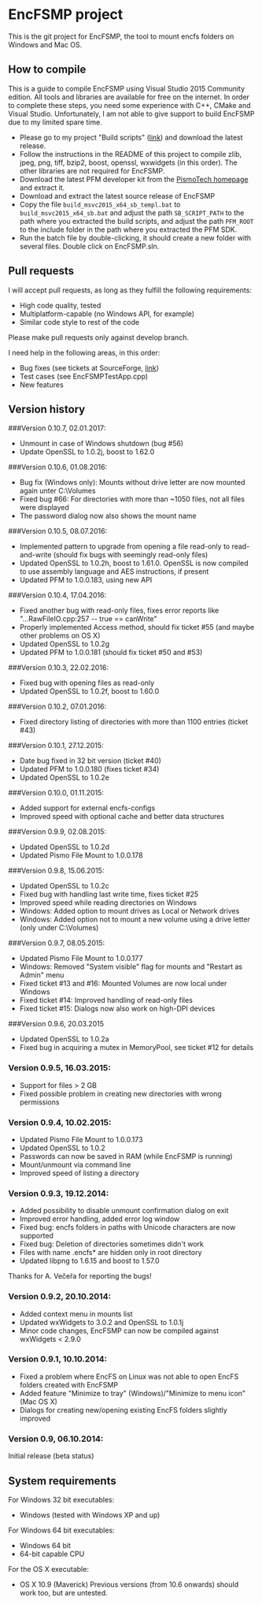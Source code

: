 EncFSMP project
===============

This is the git project for EncFSMP, the tool to mount encfs folders on Windows and Mac OS.

## How to compile ##

This is a guide to compile EncFSMP using Visual Studio 2015 Community edition. All tools and libraries are available for free on the internet.
In order to complete these steps, you need some experience with C++, CMake and Visual Studio. Unfortunately, I am not able to give support to build EncFSMP due to my limited spare time.

- Please go to my project "Build scripts" ([link](https://github.com/rhiestan/build-scripts)) and download the latest release.
- Follow the instructions in the README of this project to compile zlib, jpeg, png, tiff, bzip2, boost, openssl, wxwidgets (in this order). The other libraries are not required for EncFSMP.
- Download the latest PFM developer kit from the [PismoTech homepage](http://pismotec.com/download/) and extract it.
- Download and extract the latest source release of EncFSMP
- Copy the file `build_msvc2015_x64_sb_templ.bat` to `build_msvc2015_x64_sb.bat` and adjust the path `SB_SCRIPT_PATH` to the path where you extracted the build scripts, and adjust the path `PFM_ROOT` to the  include folder in the path where you extracted the PFM SDK.
- Run the batch file by double-clicking, it should create a new folder with several files. Double click on EncFSMP.sln.



## Pull requests ##

I will accept pull requests, as long as they fulfill the following requirements:

- High code quality, tested
- Multiplatform-capable (no Windows API, for example)
- Similar code style to rest of the code

Please make pull requests only against develop branch.

I need help in the following areas, in this order:

- Bug fixes (see tickets at SourceForge, [link](https://sourceforge.net/p/encfsmp/tickets/))
- Test cases (see EncFSMPTestApp.cpp)
- New features


## Version history ##

###Version 0.10.7, 02.01.2017:
- Unmount in case of Windows shutdown (bug #56)
- Update OpenSSL to 1.0.2j, boost to 1.62.0

###Version 0.10.6, 01.08.2016:
- Bug fix (Windows only): Mounts without drive letter are now mounted again unter C:\Volumes
- Fixed bug #66: For directories with more than ~1050 files, not all files were displayed
- The password dialog now also shows the mount name


###Version 0.10.5, 08.07.2016:
- Implemented pattern to upgrade from opening a file read-only to read-and-write (should fix bugs with seemingly read-only files)
- Updated OpenSSL to 1.0.2h, boost to 1.61.0. OpenSSL is now compiled to use assembly language and AES instructions, if present
- Updated PFM to 1.0.0.183, using new API


###Version 0.10.4, 17.04.2016:
- Fixed another bug with read-only files, fixes error reports like "...RawFileIO.cpp:257 -- true == canWrite"
- Properly implemented Access method, should fix ticket #55 (and maybe other problems on OS X)
- Updated OpenSSL to 1.0.2g
- Updated PFM to 1.0.0.181 (should fix ticket #50 and #53)


###Version 0.10.3, 22.02.2016:
- Fixed bug with opening files as read-only
- Updated OpenSSL to 1.0.2f, boost to 1.60.0


###Version 0.10.2, 07.01.2016:
- Fixed directory listing of directories with more than 1100 entries (ticket #43)


###Version 0.10.1, 27.12.2015:
- Date bug fixed in 32 bit version (ticket #40)
- Updated PFM to 1.0.0.180 (fixes ticket #34)
- Updated OpenSSL to 1.0.2e


###Version 0.10.0, 01.11.2015:
- Added support for external encfs-configs
- Improved speed with optional cache and better data structures


###Version 0.9.9, 02.08.2015:
- Updated OpenSSL to 1.0.2d
- Updated Pismo File Mount to 1.0.0.178

###Version 0.9.8, 15.06.2015:
- Updated OpenSSL to 1.0.2c
- Fixed bug with handling last write time, fixes ticket #25
- Improved speed while reading directories on Windows
- Windows: Added option to mount drives as Local or Network drives
- Windows: Added option not to mount a new volume using a drive letter (only under C:\Volumes)

###Version 0.9.7, 08.05.2015:
- Updated Pismo File Mount to 1.0.0.177
- Windows: Removed "System visible" flag for mounts and "Restart as Admin" menu
- Fixed ticket #13 and #16: Mounted Volumes are now local under Windows
- Fixed ticket #14: Improved handling of read-only files
- Fixed ticket #15: Dialogs now also work on high-DPI devices


###Version 0.9.6, 20.03.2015
- Updated OpenSSL to 1.0.2a
- Fixed bug in acquiring a mutex in MemoryPool, see ticket #12 for details


### Version 0.9.5, 16.03.2015:
- Support for files > 2 GB
- Fixed possible problem in creating new directories with wrong permissions


### Version 0.9.4, 10.02.2015:
- Updated Pismo File Mount to 1.0.0.173
- Updated OpenSSL to 1.0.2
- Passwords can now be saved in RAM (while EncFSMP is running)
- Mount/unmount via command line
- Improved speed of listing a directory


### Version 0.9.3, 19.12.2014:
- Added possibility to disable unmount confirmation dialog on exit
- Improved error handling, added error log window
- Fixed bug: encfs folders in paths with Unicode characters are now supported
- Fixed bug: Deletion of directories sometimes didn't work
- Files with name .encfs* are hidden only in root directory
- Updated libpng to 1.6.15 and boost to 1.57.0

Thanks for A. Večeřa for reporting the bugs!

### Version 0.9.2, 20.10.2014:
- Added context menu in mounts list
- Updated wxWidgets to 3.0.2 and OpenSSL to 1.0.1j
- Minor code changes, EncFSMP can now be compiled against wxWidgets < 2.9.0

### Version 0.9.1, 10.10.2014:
- Fixed a problem where EncFS on Linux was not able to open EncFS folders created with EncFSMP
- Added feature "Minimize to tray" (Windows)/"Minimize to menu icon" (Mac OS X)
- Dialogs for creating new/opening existing EncFS folders slightly improved

### Version 0.9, 06.10.2014:

Initial release (beta status)


System requirements
-------------------

For Windows 32 bit executables:

* Windows (tested with Windows XP and up)

For Windows 64 bit executables:

* Windows 64 bit
* 64-bit capable CPU

For the OS X executable:

* OS X 10.9 (Maverick)
Previous versions (from 10.6 onwards) should work too, but are untested.
